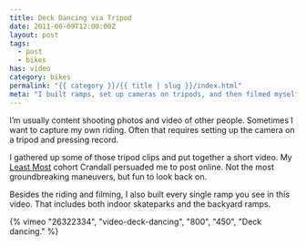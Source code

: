 ```yaml
---
title: Deck Dancing via Tripod
date: 2011-06-09T12:00:00Z
layout: post
tags:
  - post
  - bikes
has: video
category: bikes
permalink: "{{ category }}/{{ title | slug }}/index.html"
meta: "I built ramps, set up cameras on tripods, and then filmed myself riding bmx."
---
```


I’m usually content shooting photos and video of other people. Sometimes I want to capture my own riding. Often that requires setting up the camera on a tripod and pressing record.

I gathered up some of those tripod clips and put together a short video. My [Least Most](https://leastmost.com/) cohort Crandall persuaded me to post online. Not the most groundbreaking maneuvers, but fun to look back on.

Besides the riding and filming, I also built every single ramp you see in this video. That includes both indoor skateparks and the backyard ramps.

{% vimeo "26322334", "video-deck-dancing", "800", "450", "Deck dancing." %}
